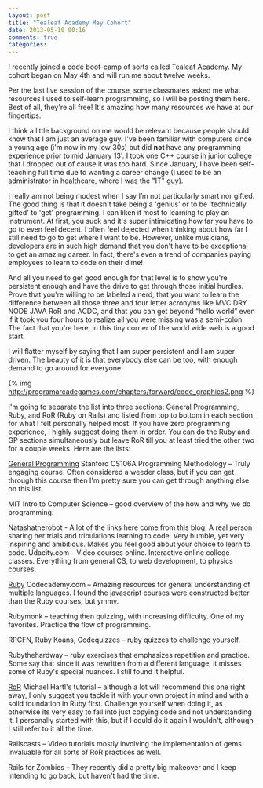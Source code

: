 ```yaml
---
layout: post
title: "Tealeaf Academy May Cohort"
date: 2013-05-10 00:16
comments: true
categories: 
---
```


I recently joined a code boot-camp of sorts called Tealeaf Academy. My cohort began on May 4th and will run me about twelve weeks.

Per the last live session of the course, some classmates asked me what resources I used to self-learn programming, so I will be posting them here.<!-- more --> Best of all, they're all free! It's amazing how many resources we have at our fingertips.

I think a little background on me would be relevant because people should know that I am just an average guy. I've been familiar with computers since a young age (i'm now in my low 30s) but did <strong> not </strong> have any programming experience prior to mid January 13'. I took one C++ course in junior college that I dropped out of cause it was too hard. Since January, I have been self-teaching full time due to wanting a career change (I used to be an administrator in healthcare, where I was the "IT" guy).

I really am not being modest when I say I’m not particularly smart nor gifted. The good thing is that it doesn't take being a 'genius' or to be 'technically gifted' to 'get' programming. I can liken it most to learning to play an instrument. At first, you suck and it's super intimidating how far you have to go to even feel decent. I often feel dejected when thinking about how far I still need to go to get where I want to be. However, unlike musicians, developers are in such high demand that you don't have to be exceptional to get an amazing career. In fact, there's even a trend of companies paying employees to learn to code on their dime! 

And all you need to get good enough for that level is to show you're persistent enough and have the drive to get through those initial hurdles. Prove that you're willing to be labeled a nerd, that you want to learn the difference between all those three and four letter acronyms like MVC DRY NODE JAVA RoR and ACDC, and that you can get beyond “hello world” even if it took you four hours to realize all you were missing was a semi-colon. The fact that you're here, in this tiny corner of the world wide web is a good start.

I will flatter myself by saying that I am super persistent and I am super driven. The beauty of it is that everybody else can be too, with enough demand to go around for everyone: 

{% img http://programarcadegames.com/chapters/forward/code_graphics2.png %}
 
I'm going to separate the list into three sections: General Programming, Ruby, and RoR (Ruby on Rails) and listed from top to bottom in each section for what I felt personally helped most. If you have zero programming experience, I highly suggest doing them in order. You can do the Ruby and GP sections simultaneously but leave RoR till you at least tried the other two for a couple weeks. Here are the lists:


<u>General Programming</u>
Stanford CS106A Programming Methodology – Truly engaging course. Often considered a weeder class, but if you can get through this course then I'm pretty sure you can get through anything else on this list.

MIT Intro to Computer Science – good overview of the how and why we do programming.

Natashatherobot - A lot of the links here come from this blog. A real person sharing her trials and tribulations learning to code. Very humble, yet very inspiring and ambitious. Makes you feel good about your choice to learn to code.
Udacity.com – Video courses online. Interactive online college classes. Everything from general CS, to web development, to physics courses.

<u>Ruby</u>
Codecademy.com – Amazing resources for general understanding of multiple languages. I found the javascript courses were constructed better than the Ruby courses, but ymmv. 

Rubymonk – teaching then quizzing, with increasing difficulty. One of my favorites. Practice the flow of programming.

 RPCFN, Ruby Koans, Codequizzes – ruby quizzes to challenge yourself.

Rubythehardway – ruby exercises that emphasizes repetition and practice. Some say that since it was rewritten from a different language, it misses some of Ruby's special nuances. I still found it helpful.

<u>RoR</u>
Michael Hartl's tutorial – although a lot will recommend this one right away, I only suggest you tackle it with your own project in mind and with a solid foundation in Ruby first. Challenge yourself when doing it, as otherwise its very easy to fall into just copying code and not understanding it. I personally started with this, but if I could do it again I wouldn't, although I still refer to it all the time.

Railscasts – Video tutorials mostly involving the implementation of gems. Invaluable for all sorts of RoR practices as well. 

Rails for Zombies – They recently did a pretty big makeover and I keep intending to go back, but haven't had the time. 